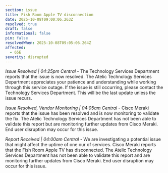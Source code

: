 ```yaml
---
section: issue
title: Fish Room Apple TV disconnection
date: 2025-10-08T09:00:06.263Z
resolved: true
draft: false
informational: false
pin: false
resolvedWhen: 2025-10-08T09:05:06.264Z
affected:
  - 65E
severity: disrupted
---
```

*Issue Resolved | 04:25pm Central* - The Technology Services Department reports that the issue is now resolved. The Atelic Technology Services Department appreciates your patience and understanding while working through this service outage. If the issue is still occurring, please contact the Technology Services Department. This will be the last update unless the issue recurs.

*Issue Resolved, Vendor Monitoring | 04:05am Central* - Cisco Meraki reports that the issue has been resolved and is now monitoring to validate the fix. The Atelic Technology Services Department has not been able to validate this report but are monitoring further updates from Cisco Meraki. End user disruption may occur for this issue.

*Report Received | 04:00am Central* - We are investigating a potential issue that might affect the uptime of one our of services. Cisco Meraki reports that the Fish Room Apple TV has disconnected. The Atelic Technology Services Department has not been able to validate this report and are monitoring further updates from Cisco Meraki. End user disruption may occur for this issue.